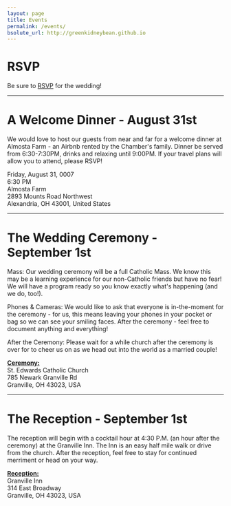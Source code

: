 ```yaml
---
layout: page
title: Events
permalink: /events/
bsolute_url: http://greenkidneybean.github.io
---
```

# RSVP

Be sure to [RSVP](https://docs.google.com/forms/d/e/1FAIpQLSd_MzuuS82EDIATcF792774-Nrx1SGetv0fAx3lipBHtAOeoA/viewform?usp=sf_link) for the wedding!

---

# A Welcome Dinner - August 31st

We would love to host our guests from near and far for a welcome dinner  at Almosta Farm - an Airbnb rented by the Chamber's family.  Dinner be served  from 6:30-7:30PM, drinks and relaxing until 9:00PM. If your travel plans will allow you to attend, please RSVP!

Friday, August 31, 0007  
6:30 PM  
Almosta Farm  
2893 Mounts Road Northwest  
Alexandria, OH 43001, United States  

---

# The Wedding Ceremony - September 1st

Mass: Our wedding ceremony will be a full Catholic Mass. We know this may be a learning experience for our non-Catholic friends but have no fear! We will have a program ready so you know exactly what's happening (and we do, too!).  

Phones & Cameras: We would like to ask that everyone is in-the-moment for the ceremony - for us, this means leaving your phones in your pocket or bag so we can see your smiling faces. After the ceremony - feel free to document anything and everything!  

After the Ceremony: Please wait for a while church after the ceremony is over for to cheer us on as we head out into the world as a married couple!  

[**Ceremony:**](https://goo.gl/maps/TBym3DFVSvT2)  
St. Edwards Catholic Church  
785 Newark Granville Rd  
Granville, OH 43023, USA  

---

# The Reception - September 1st

The reception will begin with a cocktail hour at 4:30 P.M. (an hour after the ceremony) at the Granville Inn. The Inn is an easy half mile walk or drive from the church.  After the reception, feel free to stay for continued merriment or head on your way.

[**Reception:**](https://goo.gl/maps/cB3119F7HqL2)  
Granville Inn  
314 East Broadway  
Granville, OH 43023, USA  
